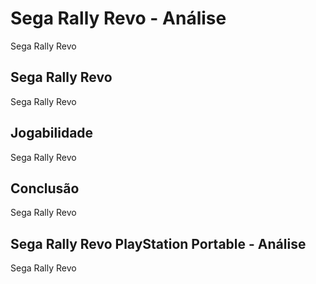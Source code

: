 ---
---

# Sega Rally Revo - Análise

Sega Rally Revo

## Sega Rally Revo

Sega Rally Revo

## Jogabilidade

Sega Rally Revo

## Conclusão

Sega Rally Revo

## Sega Rally Revo PlayStation Portable - Análise

Sega Rally Revo
